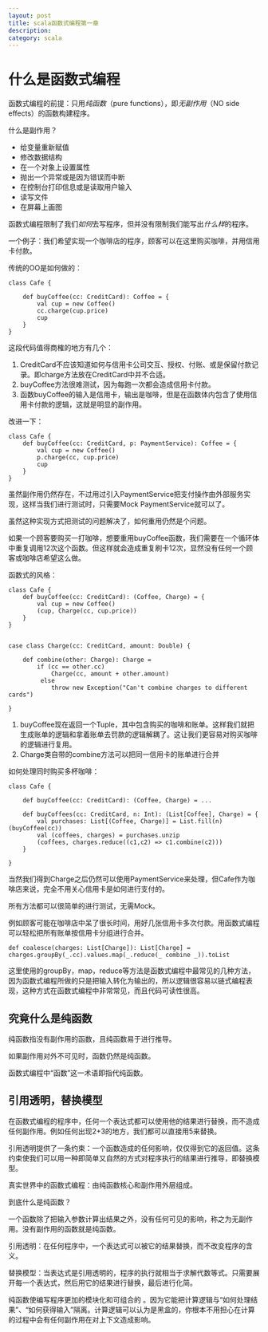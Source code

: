 ```yaml
---
layout: post
title: scala函数式编程第一章
description: 
category: scala
---
```


什么是函数式编程
=====

函数式编程的前提：只用*纯函数*（pure functions），即*无副作用*（NO side effects）的函数构建程序。

什么是副作用？

 - 给变量重新赋值
 - 修改数据结构
 - 在一个对象上设置属性
 - 抛出一个异常或是因为错误而中断
 - 在控制台打印信息或是读取用户输入
 - 读写文件
 - 在屏幕上画图


函数式编程限制了我们*如何*去写程序，但并没有限制我们能写出*什么样*的程序。

一个例子：我们希望实现一个咖啡店的程序，顾客可以在这里购买咖啡，并用信用卡付款。

传统的OO是如何做的：

	class Cafe {
	
		def buyCoffee(cc: CreditCard): Coffee = {
			val cup = new Coffee()
			cc.charge(cup.price)
			cup
		}
	}




这段代码值得商榷的地方有几个：

 1. CreditCard不应该知道如何与信用卡公司交互、授权、付账、或是保留付款记录。即charge方法放在CreditCard中并不合适。
 2. buyCoffee方法很难测试，因为每跑一次都会造成信用卡付款。
 3. 函数buyCoffee的输入是信用卡，输出是咖啡，但是在函数体内包含了使用信用卡付款的逻辑，这就是明显的副作用。


改进一下：

	class Cafe {
		def buyCoffee(cc: CreditCard, p: PaymentService): Coffee = {
			val cup = new Coffee()
			p.charge(cc, cup.price)
			cup
		}
	}

虽然副作用仍然存在，不过用过引入PaymentService把支付操作由外部服务实现，这样当我们进行测试时，只需要Mock PaymentService就可以了。

虽然这种实现方式把测试的问题解决了，如何重用仍然是个问题。

如果一个顾客要购买一打咖啡，想要重用buyCoffee函数，我们需要在一个循环体中重复调用12次这个函数。但这样就会造成重复刷卡12次，显然没有任何一个顾客或咖啡店希望这么做。

函数式的风格：

	class Cafe {
		def buyCoffee(cc: CreditCard): (Coffee, Charge) = {
			val cup = new Coffee()
		    (cup, Charge(cc, cup.price))
		}
	}


	case class Charge(cc: CreditCard, amount: Double) {

		def combine(other: Charge): Charge =
			if (cc == other.cc)
			    Charge(cc, amount + other.amount)
			￼else
				throw new Exception("Can't combine charges to different cards")

	}

 1. buyCoffee现在返回一个Tuple，其中包含购买的咖啡和账单。这样我们就把生成账单的逻辑和拿着账单去罚款的逻辑解耦了。这让我们更容易对购买咖啡的逻辑进行复用。
 2. Charge类自带的combine方法可以把同一信用卡的账单进行合并

如何处理同时购买多杯咖啡：

	class Cafe {

		def buyCoffee(cc: CreditCard): (Coffee, Charge) = ...

		def buyCoffees(cc: CreditCard, n: Int): (List[Coffee], Charge) = {
			val purchases: List[(Coffee, Charge)] = List.fill(n)(buyCoffee(cc))
			val (coffees, charges) = purchases.unzip
			(coffees, charges.reduce((c1,c2) => c1.combine(c2)))
		}

	}

当然我们得到Charge之后仍然可以使用PaymentService来处理，但Cafe作为咖啡店来说，完全不用关心信用卡是如何进行支付的。

所有方法都可以很简单的进行测试，无需Mock。

例如顾客可能在咖啡店中呆了很长时间，用好几张信用卡多次付款。用函数式编程可以轻松把所有账单按信用卡分组进行合并。


	def coalesce(charges: List[Charge]): List[Charge] = charges.groupBy(_.cc).values.map(_.reduce(_ combine _)).toList

这里使用的groupBy，map，reduce等方法是函数式编程中最常见的几种方法，因为函数式编程所做的只是把输入转化为输出的，所以逻辑很容易以链式编程表现，这种方式在函数式编程中非常常见，而且代码可读性很高。

究竟什么是纯函数
---

纯函数指没有副作用的函数，且纯函数易于进行推导。

如果副作用对外不可见时，函数仍然是纯函数。

函数式编程中“函数”这一术语即指代纯函数。

引用透明，替换模型
---

在函数式编程的程序中，任何一个表达式都可以使用他的结果进行替换，而不造成任何副作用。例如任何出现2+3的地方，我们都可以直接用5来替换。

引用透明提供了一条约束：一个函数造成的任何影响，仅仅得到它的返回值。这条约束使我们可以用一种即简单又自然的方式对程序执行的结果进行推导，即替换模型。

真实世界中的函数式编程：由纯函数核心和副作用外层组成。

到底什么是纯函数？

一个函数除了把输入参数计算出结果之外，没有任何可见的影响，称之为无副作用。没有副作用的函数就是纯函数。

引用透明：在任何程序中，一个表达式可以被它的结果替换，而不改变程序的含义。

替换模型：当表达式是引用透明的，程序的执行就相当于求解代数等式。只需要展开每一个表达式，然后用它的结果进行替换，最后进行化简。

纯函数使编写程序更加的模块化和可组合的 。因为它能把计算逻辑与“如何处理结果”、“如何获得输入”隔离。计算逻辑可以认为是黑盒的，你根本不用担心在计算的过程中会有任何副作用在对上下文造成影响。






